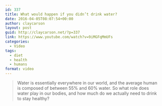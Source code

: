 ```yaml
---
id: 337
title: What would happen if you didn’t drink water?
date: 2016-04-05T08:07:54+00:00
author: claycarson
layout: post
guid: http://claycarson.net/?p=337
link: https://www.youtube.com/watch?v=9iMGFqMmUFs
categories: 
  - Video
tags:
  - diet
  - health
  - humans
format: video
---
```

> Water is essentially everywhere in our world, and the average human is composed of between 55% and 60% water. So what role does water play in our bodies, and how much do we actually need to drink to stay healthy?